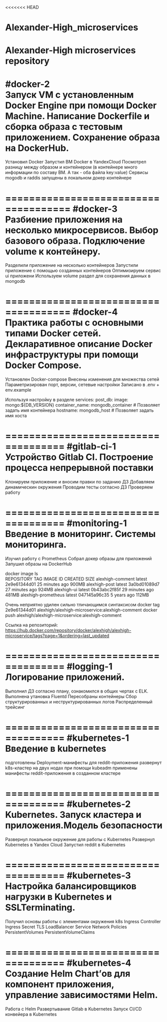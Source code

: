 <<<<<<< HEAD
# Alexander-High_microservices
Alexander-High microservices repository
=====================================
#docker-2  
Запуск VM с установленным Docker Engine при помощи Docker Machine. Написание Dockerfile и сборка образа с тестовым приложением. Сохранение образа на DockerHub.
=====================================
Установил Docker
Запустил ВМ Docker в YandexCloud
Посмотрел разницу между образом и контейнером (в контейнере много информации по составу ВМ. А так - оба файла key:value)
Сервисы mogodb и raddis запущены в локальном докер контейнере

=====================================
#docker-3  
Разбиение приложения на несколько микросервисов. Выбор базового образа. Подключение volume к контейнеру.
=====================================
Разделили приложение на несколько контейнеров
Запустили приложение с помощью созданных контейнеров
Оптимизируем сервис ui приложени
Используем volume раздел для сохранения данных в mongodb

=====================================
#docker-4  
Практика работы с основными типами Docker сетей. Декларативное описание Docker инфраструктуры при помощи Docker Compose.
=====================================
Установлен Docker-compose
Внесены изменения для множества сетей
Параметризирован порт, версии, сетевые настройки
Записано в .env + env.example

Используя настройку в разделе 
services:
  post_db:
    image: mongo:${DB_VERSION}
    container_name: mongodb_container  #  Позволяет задать имя контейнера
    hostname: mongodb_host             #  Позволяет задать имя хоста

====================================
#gitlab-ci-1  
Устройство Gitlab CI. Построение процесса непрерывной поставки 
=====================================
Клонируем приложение и вносим правки по заданию ДЗ
Добавляем динамическин окружения
Проводим тесты согласно ДЗ
Проверяем работу

====================================
#monitoring-1 
Введение в мониторинг. Системы мониторинга. 
=====================================
Изучил работу с Prometheus
Собрал докер образы для приложений
Запушил образы на DockerHub

docker image ls                                                            
REPOSITORY            TAG       IMAGE ID       CREATED          SIZE
alexhigh-comment      latest    2e9e61344d01   25 minutes ago   900MB
alexhigh-post         latest    3a0bd01089d7   27 minutes ago   924MB
alexhigh-ui           latest    0b43abc2f85f   29 minutes ago   481MB
alexhigh-prometheus   latest    047145a96c35   5 years ago      112MB

Очень неприятно удилен сильно тличающимся синтаксисом
 docker tag 2e9e61344d01 alexhigh/alexhigh-microservice:alexhigh-comment
 docker push alexhigh/alexhigh-microservice:alexhigh-comment

Ссылка на репозиторий: 
https://hub.docker.com/repository/docker/alexhigh/alexhigh-microservice/tags?page=1&ordering=last_updated

====================================
#logging-1 
Логирование приложений.
=====================================

Выполнил ДЗ согласно плану, ознакомился в общих чертах с ELK.
Выполнена утановка Fluentd
Пересобраны контейнеры
Сбор структурированных и неструктурированных логов
Распределенный трейсинг

====================================
#kubernetes-1
Введение в kubernetes
=====================================

подготовлены Deployment-манифесты для reddit-приложения
развернут k8s-кластер на двух нодах при помощи kubeadm
применены манифесты reddit-приложения в созданном кластере

====================================
#kubernetes-2
Kubernetes. Запуск кластера и приложения.Модель безопасности
=====================================

Развернул локальное окружение для работы с Kubernetes
Развернул Kubernetes в Yandex Cloud
Запустил reddit в Kubernetes

====================================
#kubernetes-3
Настройка балансировщиков нагрузки в Kubernetes и SSLTerminating.
=====================================

Получил основы работы с элементами окружения k8s
Ingress Controller
Ingress
Secret
TLS
LoadBalancer Service
Network Policies
PersistentVolumes
PersistentVolumeClaims

====================================
#kubernetes-4
Создание Helm Chart’ов для компонент приложения, управление зависимостями Helm.
=====================================

Работа с Helm
Развертывание Gitlab в Kubernetes
Запуск CI/CD конвейера в Kubernetes